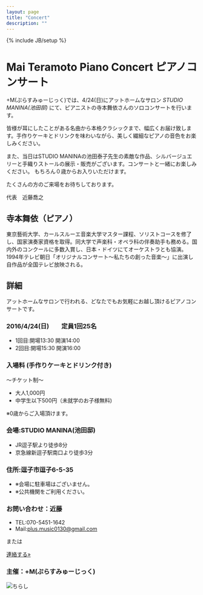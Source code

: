 ```yaml
---
layout: page
title: "Concert"
description: ""
---
```

{% include JB/setup %}

# Mai Teramoto Piano Concert ピアノコンサート

+M(ぷらすみゅーじっく)では、4/24(日)にアットホームなサロン *STUDIO MANINA(池田邸)* にて、ピアニストの寺本舞依さんのソロコンサートを行います。


皆様が耳にしたことがある名曲から本格クラシックまで、幅広くお届け致します。手作りケーキとドリンクを味わいながら、美しく繊細なピアノの音色をお楽しみください。


また、当日はSTUDIO MANINAの池田泰子先生の素敵な作品、シルバージュエリーと手織りストールの展示・販売がございます。コンサートと一緒にお楽しみください。
	もちろん０歳からお入りいただけます。


たくさんの方のご来場をお待ちしております。


<span class="pull-right">代表　近藤喬之</span>
<div class="clearfix"></div>


## 寺本舞依（ピアノ）  
東京藝術大学、カールスルーエ音楽大学マスター課程、ソリストコースを修了し、国家演奏家資格を取得。同大学で声楽科・オペラ科の伴奏助手も務める。国内外のコンクールに多数入賞し、日本・ドイツにてオーケストラとも協演。1994年テレビ朝日「オリジナルコンサート～私たちの創った音楽～」に出演し自作品が全国テレビ放映される。


## 詳細

アットホームなサロンで行われる、どなたでもお気軽にお越し頂けるピアノコンサートです。

### 2016/4/24(日)　　定員1回25名

- 1回目:開場13:30 開演14:00  
- 2回目:開場15:30 開演16:00

### 入場料  (手作りケーキとドリンク付き)
〜チケット制〜

- 大人1,000円　
- 中学生以下500円（未就学のお子様無料)

※0歳からご入場頂けます。

### 会場:STUDIO MANINA(池田邸)

- JR逗子駅より徒歩8分
- 京急線新逗子駅南口より徒歩3分

### 住所:逗子市逗子6-5-35

- ※会場に駐車場はございません。  
- ※公共機関をご利用ください。


### お問い合わせ：近藤
- TEL:070-5451-1642
- Mail:plus.music0130@gmail.com

または
<p><a class="btn btn-info" href="{{ BASE_PATH }}/contact.html" role="button">連絡する»</a></p>

### 主催：+M(ぷらすみゅーじっく)





<img id="flyer" class="spanned-img" src="{{ BASE_PATH }}/assets/images/solo-2016-04-24.jpg" alt="ちらし">

